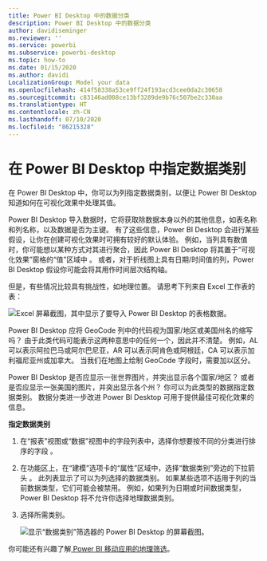 ```yaml
---
title: Power BI Desktop 中的数据分类
description: Power BI Desktop 中的数据分类
author: davidiseminger
ms.reviewer: ''
ms.service: powerbi
ms.subservice: powerbi-desktop
ms.topic: how-to
ms.date: 01/15/2020
ms.author: davidi
LocalizationGroup: Model your data
ms.openlocfilehash: 414f58338a53ce9ff24f193acd3cee0da2c30658
ms.sourcegitcommit: c83146ad008ce13bf3289de9b76c507be2c330aa
ms.translationtype: HT
ms.contentlocale: zh-CN
ms.lasthandoff: 07/10/2020
ms.locfileid: "86215328"
---
```

# <a name="specify-data-categories-in-power-bi-desktop"></a>在 Power BI Desktop 中指定数据类别
在 Power BI Desktop 中，你可以为列指定数据类别，以便让 Power BI Desktop 知道如何在可视化效果中处理其值。

Power BI Desktop 导入数据时，它将获取除数据本身以外的其他信息，如表名称和列名称，以及数据是否为主键。 有了这些信息，Power BI Desktop 会进行某些假设，让你在创建可视化效果时可拥有较好的默认体验。
例如，当列具有数值时，你可能想以某种方式对其进行聚合，因此 Power BI Desktop 将其置于“可视化效果”窗格的“值”区域中 。 或者，对于折线图上具有日期/时间值的列，Power BI Desktop 假设你可能会将其用作时间层次结构轴。

但是，有些情况比较具有挑战性，如地理位置。 请思考下列来自 Excel 工作表的表：

![Excel 屏幕截图，其中显示了要导入 Power BI Desktop 的表格数据。](media/desktop-data-categorization/datacategorizationtable.png)

Power BI Desktop 应将 GeoCode 列中的代码视为国家/地区或美国州名的缩写吗？  由于此类代码可能表示这两种意思中的任何一个，因此并不清楚。 例如，AL 可以表示阿拉巴马或阿尔巴尼亚，AR 可以表示阿肯色或阿根廷，CA 可以表示加利福尼亚州或加拿大。 当我们在地图上绘制 GeoCode 字段时，需要加以区分。 

Power BI Desktop 是否应显示一张世界图片，并突出显示各个国家/地区？ 或者是否应显示一张美国的图片，并突出显示各个州？  你可以为此类型的数据指定数据类别。 数据分类进一步改进 Power BI Desktop 可用于提供最佳可视化效果的信息。  

**指定数据类别**

1. 在“报表”视图或“数据”视图中的字段列表中，选择你想要按不同的分类进行排序的字段  。
2. 在功能区上，在“建模”选项卡的“属性”区域中，选择“数据类别”旁边的下拉箭头  。  此列表显示了可以为列选择的数据类别。 如果某些选项不适用于列的当前数据类型，它们可能会被禁用。  例如，如果列为日期或时间数据类型，Power BI Desktop 将不允许你选择地理数据类别。 
3. 选择所需类别。

   ![显示“数据类别”筛选器的 Power BI Desktop 的屏幕截图。](media/desktop-data-categorization/desktop-data-categorization.png)

你可能还有兴趣了解[ Power BI 移动应用的地理筛选](desktop-mobile-geofiltering.md)。